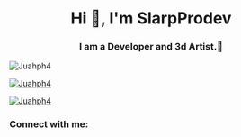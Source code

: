 <h1 align="center">Hi 👋, I'm SlarpProdev</h1>
<h3 align="center">I am a Developer and 3d Artist.🔅</h3>

<p align="left"> <img src="https://komarev.com/ghpvc/?username=Juahph4&label=Profile%20views&color=0e75b6&style=flat" alt="Juahph4" /> </p>

<p align="left"> <a href="https://github.com/ryo-ma/github-profile-trophy"><img src="https://github-profile-trophy.vercel.app/?username=Juahph4" alt="Juahph4" /></a> </p>

<p align="left"> <a href="https://twitter.com/Slarpprodev" target="blank"><img src="https://img.shields.io/twitter/follow/Slarpprodev?logo=twitter&style=for-the-badge" alt="Juahph4" /></a> </p>


<h3 align="left">Connect with me:</h3>
